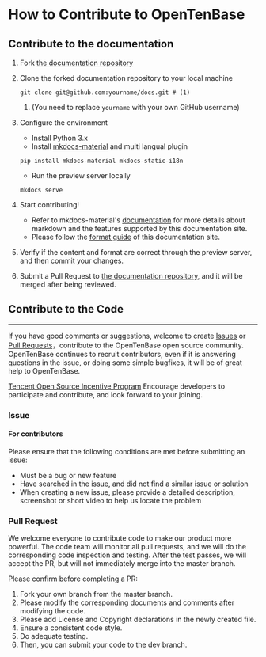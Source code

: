 # How to Contribute to OpenTenBase

## Contribute to the documentation

1. Fork [the documentation repository](https://github.com/bartdong/docs/fork)
2. Clone the forked documentation repository to your local machine

    ```
    git clone git@github.com:yourname/docs.git # (1)
    ```

    1. (You need to replace `yourname` with your own GitHub username)

3. Configure the environment
    - Install Python 3.x
    - Install [mkdocs-material](https://squidfunk.github.io/mkdocs-material/) and multi langual plugin

    ```
    pip install mkdocs-material mkdocs-static-i18n
    ```

    - Run the preview server locally

    ```
    mkdocs serve
    ```

4. Start contributing!
    - Refer to mkdocs-material's [documentation](https://squidfunk.github.io/mkdocs-material/reference/) for more details about markdown and the features supported by this documentation site.
    - Please follow the [format guide](docs-format-guide.en.md) of this documentation site.

5. Verify if the content and format are correct through the preview server, and then commit your changes.
6. Submit a Pull Request to [the documentation repository](https://github.com/OpenTenBase/opencloudos.github.io), and it will be merged after being reviewed.


## Contribute to the Code
---
If you have good comments or suggestions, welcome to create [Issues](https://github.com/Tencent/TBase/issues) or [Pull Requests](https://github.com/Tencent/TBase/pulls)，contribute to the OpenTenBase open source community. OpenTenBase continues to recruit contributors, even if it is answering questions in the issue, or doing some simple bugfixes, it will be of great help to OpenTenBase.

[Tencent Open Source Incentive Program](https://opensource.tencent.com/contribution) Encourage developers to participate and contribute, and look forward to your joining.

### Issue  
#### For contributors 

Please ensure that the following conditions are met before submitting an issue:

* Must be a bug or new feature
* Have searched in the issue, and did not find a similar issue or solution
* When creating a new issue, please provide a detailed description, screenshot or short video to help us locate the problem

### Pull Request  
We welcome everyone to contribute code to make our product more powerful. The code team will monitor all pull requests, and we will do the corresponding code inspection and testing. After the test passes, we will accept the PR, but will not immediately merge into the master branch.

Please confirm before completing a PR:

1. Fork your own branch from the master branch.
2. Please modify the corresponding documents and comments after modifying the code.
3. Please add License and Copyright declarations in the newly created file.
4. Ensure a consistent code style.
5. Do adequate testing.
6. Then, you can submit your code to the dev branch.